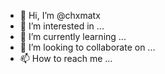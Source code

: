 - 👋 Hi, I’m @chxmatx
- 👀 I’m interested in ...
- 🌱 I’m currently learning ...
- 💞️ I’m looking to collaborate on ...
- 📫 How to reach me ...

<!---
chxmatx/chxmatx is a ✨ special ✨ repository because its `README.md` (this file) appears on your GitHub profile.
You can click the Preview link to take a look at your changes.
--->
